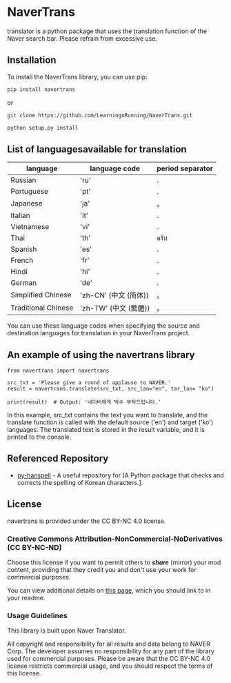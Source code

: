 # NaverTrans

translator is a python package that uses the translation function of the Naver search bar. Please refrain from excessive use. 


## Installation

To install the NaverTrans library, you can use pip:

```bash
pip install navertrans
```

or

```bash
git clone https://github.com/LearningnRunning/NaverTrans.git

python setup.py install
```

## List of languages ​​available for translation

|language|language code|period separator|
|-------|--------|----------|
|Russian | 'ru'|.|
|Portuguese | 'pt'|.|
|Japanese | 'ja'|。|
|Italian | 'it'|.|
|Vietnamese | 'vi'|.|
|Thai | 'th'|ครับ|
|Spanish | 'es'|.|
|French | 'fr'|.|
|Hindi | 'hi'|.|
|German | 'de'|.|
|Simplified Chinese | 'zh-CN' (中文 (简体))|。|
|Traditional Chinese | 'zh-TW' (中文 (繁體))|。|

You can use these language codes when specifying the source and destination languages for translation in your NaverTrans project.

## An example of using the navertrans library
```
from navertrans import navertrans

src_txt = 'Please give a round of applause to NAVER.'
result = navertrans.translate(src_txt, src_lan="en", tar_lan= "ko")

print(result)  # Output: '네이버에게 박수 부탁드립니다.'
```

In this example, src_txt contains the text you want to translate, and the translate function is called with the default source ('en') and target ('ko') languages. The translated text is stored in the result variable, and it is printed to the console.

## Referenced Repository
- [py-hanspell](https://github.com/ssut/py-hanspell) - A useful repository for [A Python package that checks and corrects the spelling of Korean characters.].

## License
navertrans is provided under the CC BY-NC 4.0 license. 

### Creative Commons Attribution-NonCommercial-NoDerivatives (CC BY-NC-ND)

Choose this license if you want to permit others to **_share_** (mirror) your mod content, providing that they credit you and don't use your work for commercial purposes.

You can view additional details on [this page](https://creativecommons.org/licenses/by-nc-nd/4.0/), which you should link to in your readme.

### Usage Guidelines
This library is built upon Naver Translator.

All copyright and responsibility for all results and data belong to NAVER Corp. The developer assumes no responsibility for any part of the library used for commercial purposes. Please be aware that the CC BY-NC 4.0 license restricts commercial usage, and you should respect the terms of this license.
